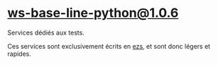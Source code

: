 # ws-base-line-python@1.0.6

Services dédiés aux tests.

Ces services sont exclusivement écrits en
[ezs](https://inist-cnrs.github.io/ezs/#/), et sont donc légers et rapides.
